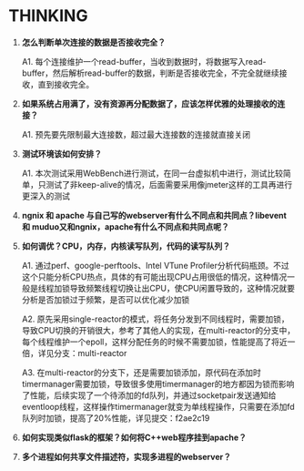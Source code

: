 # THINKING

1. **怎么判断单次连接的数据是否接收完全？**
   
   A1. 每个连接维护一个read-buffer，当收到数据时，将数据写入read-buffer，然后解析read-buffer的数据，判断是否接收完全，不完全就继续接收，直到接收完全。

2. **如果系统占用满了，没有资源再分配数据了，应该怎样优雅的处理接收的连接？**

   A1. 预先要先限制最大连接数，超过最大连接数的连接就直接关闭

3. **测试环境该如何安排？**
   
   A1. 本次测试采用WebBench进行测试，在同一台虚拟机中进行，测试比较简单，只测试了非keep-alive的情况，后面需要采用像jmeter这样的工具再进行更深入的测试

4. **ngnix 和 apache 与自己写的webserver有什么不同点和共同点？libevent 和 muduo又和ngnix，apache有什么不同点和共同点呢？**

5. **如何调优？CPU，内存，内核读写队列，代码的读写队列？**

   A1. 通过perf、google-perftools、Intel VTune Profiler分析代码瓶颈。不过这个只能分析CPU热点，具体的有可能出现CPU占用很低的情况，这种情况一般是线程加锁导致频繁线程切换让出CPU，使CPU闲置导致的，这种情况就要分析是否加锁过于频繁，是否可以优化减少加锁

   A2. 原先采用single-reactor的模式，将任务分发到不同线程时，需要加锁，导致CPU切换的开销很大，参考了其他人的实现，在multi-reactor的分支中，每个线程维护一个epoll，这样分配任务的时候不需要加锁，性能提高了将近一倍，详见分支：multi-reactor

   A3. 在multi-reactor的分支下，还是需要加锁添加，原代码在添加时timermanager需要加锁，导致很多使用timermanager的地方都因为锁而影响了性能，后续实现了一个待添加的fd队列，并通过socketpair发送通知给eventloop线程，这样操作timermanager就变为单线程操作，只需要在添加fd队列时加锁，提高了20%性能，详见提交：f2ae2c19

6. **如何实现类似flask的框架？如何将C++web程序挂到apache？**

7. **多个进程如何共享文件描述符，实现多进程的webserver？**
